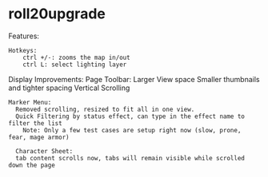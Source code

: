 # roll20upgrade

Features:
        

	Hotkeys:
		ctrl +/-: zooms the map in/out
		ctrl L: select lighting layer

  Display Improvements:
    Page Toolbar:
	    Larger View space
      Smaller thumbnails and tighter spacing
      Vertical Scrolling
      
    Marker Menu:
      Removed scrolling, resized to fit all in one view.
      Quick Filtering by status effect, can type in the effect name to filter the list
        Note: Only a few test cases are setup right now (slow, prone, fear, mage armor)
        
	  Character Sheet:
      tab content scrolls now, tabs will remain visible while scrolled down the page
        

